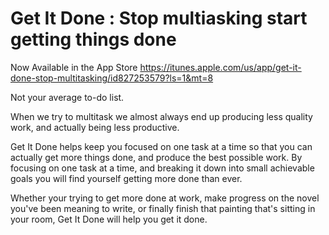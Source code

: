 Get It Done : Stop multiasking start getting things done  
===========

Now Available in the App Store 
https://itunes.apple.com/us/app/get-it-done-stop-multitasking/id827253579?ls=1&mt=8

Not your average to-do list.

When we try to multitask we almost always end up producing less quality work, and actually being less productive.

Get It Done helps keep you focused on one task at a time so that you can actually get more things done, and produce the best possible work. By focusing on one task at a time, and breaking it down into small achievable goals you will find yourself getting more done than ever.

Whether your trying to get more done at work, make progress on the novel you've been meaning to write, or finally finish that painting that's sitting in your room, Get It Done will help you get it done.
